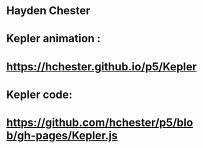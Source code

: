 # Hayden Chester
# Kepler animation :
# https://hchester.github.io/p5/Kepler

# Kepler code:
# https://github.com/hchester/p5/blob/gh-pages/Kepler.js
